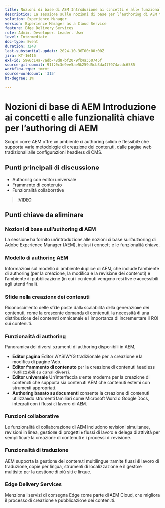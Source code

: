 ```yaml
---
title: Nozioni di base di AEM Introduzione ai concetti e alle funzionalità chiave per l’authoring di AEM
description: La sessione sulle nozioni di base per l’authoring di AEM tratta i concetti chiave, il modello di ambiente duplice, le sfide relative alla creazione dei contenuti, gli strumenti di authoring, le funzioni di collaborazione e traduzione e i servizi di distribuzione Edge.
solution: Experience Manager
version: Experience Manager as a Cloud Service
feature: Edge Delivery Services
role: Admin, Developer, Leader, User
level: Intermediate
doc-type: Event
duration: 3248
last-substantial-update: 2024-10-30T00:00:00Z
jira: KT-16416
exl-id: 5966c14a-7adb-48d8-bf20-9fb4a350745f
source-git-commit: 91f20c3e9ee5ae5b259d5cb3da476974acdc6585
workflow-type: tm+mt
source-wordcount: '315'
ht-degree: 1%

---
```


# Nozioni di base di AEM Introduzione ai concetti e alle funzionalità chiave per l’authoring di AEM

Scopri come AEM offre un ambiente di authoring solido e flessibile che supporta varie metodologie di creazione dei contenuti, dalle pagine web tradizionali alle configurazioni headless di CMS.

## Punti principali di discussione

* Authoring con editor universale
* Frammento di contenuto
* Funzionalità collaborative

>[!VIDEO](https://video.tv.adobe.com/v/3435747/?learn=on)

## Punti chiave da eliminare

### Nozioni di base sull’authoring di AEM

La sessione ha fornito un’introduzione alle nozioni di base sull’authoring di Adobe Experience Manager (AEM), inclusi i concetti e le funzionalità chiave.

### Modello di authoring AEM

Informazioni sul modello di ambiente duplice di AEM, che include l’ambiente di authoring (per la creazione, la modifica e la revisione dei contenuti) e l’ambiente di pubblicazione (in cui i contenuti vengono resi live e accessibili agli utenti finali).

### Sfide nella creazione dei contenuti

Riconoscimento delle sfide poste dalla scalabilità della generazione dei contenuti, come la crescente domanda di contenuti, la necessità di una distribuzione dei contenuti omnicanale e l&#39;importanza di incrementare il ROI sui contenuti. &#x200B;

### Funzionalità di authoring

Panoramica dei diversi strumenti di authoring disponibili in AEM,

* **Editor pagina** Editor WYSIWYG tradizionale per la creazione e la modifica di pagine Web. &#x200B;
* **Editor frammento di contenuto** per la creazione di contenuti headless riutilizzabili su canali diversi. &#x200B;
* **Editor universale** Un&#39;interfaccia utente moderna per la creazione di contenuti che supporta sia contenuti AEM che contenuti esterni con strumenti appropriati. &#x200B;
* **Authoring basato su documenti** consente la creazione di contenuti utilizzando strumenti familiari come Microsoft Word o Google Docs, integrati con i flussi di lavoro di AEM. &#x200B;

### Funzioni collaborative

Le funzionalità di collaborazione di AEM includono revisioni simultanee, revisioni in linea, gestione di progetti e flussi di lavoro e delega di attività per semplificare la creazione di contenuti e i processi di revisione.

### Funzionalità di traduzione

AEM supporta la gestione dei contenuti multilingue tramite flussi di lavoro di traduzione, copie per lingua, strumenti di localizzazione e il gestore multisito per la gestione di più siti e lingue.

### Edge Delivery Services

Menziona i servizi di consegna Edge come parte di AEM Cloud, che migliora il processo di creazione e pubblicazione dei contenuti.

